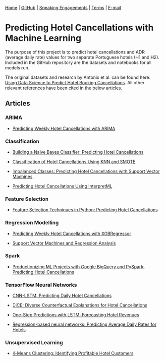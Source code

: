 [Home](https://mgcodesandstats.github.io/) |
[GitHub](https://github.com/mgcodesandstats) |
[Speaking Engagements](https://mgcodesandstats.github.io/speaking-engagements/) |
[Terms](https://mgcodesandstats.github.io/terms/) |
[E-mail](mailto:contact@michael-grogan.com)

# Predicting Hotel Cancellations with Machine Learning

The purpose of this project is to predict hotel cancellations and ADR (average daily rate) values for two separate Portuguese hotels (H1 and H2). Included in the GitHub repository are the datasets and notebooks for all models run.

The original datasets and research by Antonio et al. can be found here: [Using Data Science to Predict Hotel Booking Cancellations](https://www.sciencedirect.com/science/article/pii/S2352340918315191). All other relevant references have been cited in the below articles.

## Articles

### ARIMA

- [Predicting Weekly Hotel Cancellations with ARIMA](https://towardsdatascience.com/predicting-weekly-hotel-cancellations-with-arima-4cb4f1849ef6)

### Classification

- [Building a Naive Bayes Classifier: Predicting Hotel Cancellations](https://towardsdatascience.com/building-a-naive-bayes-classifier-predicting-hotel-cancellations-31e3b8766614)

- [Classification of Hotel Cancellations Using KNN and SMOTE](https://towardsdatascience.com/classification-of-hotel-cancellations-using-knn-and-smote-3290cc87e74d)

- [Imbalanced Classes: Predicting Hotel Cancellations with Support Vector Machines](https://towardsdatascience.com/svms-random-forests-and-unbalanced-datasets-predicting-hotel-cancellations-2b983c2c5731)

- [Predicting Hotel Cancellations Using InterpretML](https://towardsdatascience.com/predicting-hotel-cancellations-using-interpretml-e4e64fefc7a8)

### Feature Selection

- [Feature Selection Techniques in Python: Predicting Hotel Cancellations](https://towardsdatascience.com/feature-selection-techniques-in-python-predicting-hotel-cancellations-48a77521ee4f)

### Regression Modelling

- [Predicting Weekly Hotel Cancellations with XGBRegressor](https://towardsdatascience.com/predicting-weekly-hotel-cancellations-with-xgbregressor-d73eb74a8624)

- [Support Vector Machines and Regression Analysis](https://towardsdatascience.com/support-vector-machines-and-regression-analysis-ad5d94ac857f)

### Spark

- [Productionizing ML Projects with Google BigQuery and PySpark: Predicting Hotel Cancellations](https://towardsdatascience.com/productionising-ml-projects-with-google-bigquery-and-pyspark-predicting-hotel-cancellations-8bf94fdc4af)

### TensorFlow Neural Networks

- [CNN-LSTM: Predicting Daily Hotel Cancellations](https://towardsdatascience.com/cnn-lstm-predicting-daily-hotel-cancellations-e1c75697f124)

- [DiCE: Diverse Counterfactual Explanations for Hotel Cancellations](https://towardsdatascience.com/dice-diverse-counterfactual-explanations-for-hotel-cancellations-762c311b2c64)

- [One-Step Predictions with LSTM: Forecasting Hotel Revenues](https://towardsdatascience.com/one-step-predictions-with-lstm-forecasting-hotel-revenues-c9ef0d3ef2df)

- [Regression-based neural networks: Predicting Average Daily Rates for Hotels](https://towardsdatascience.com/regression-based-neural-networks-with-tensorflow-v2-0-predicting-average-daily-rates-e20fffa7ac9a)

### Unsupervised Learning

- [K-Means Clustering: Identifying Profitable Hotel Customers](https://towardsdatascience.com/k-means-clustering-identifying-profitable-hotel-customers-87a1ed8630c9)